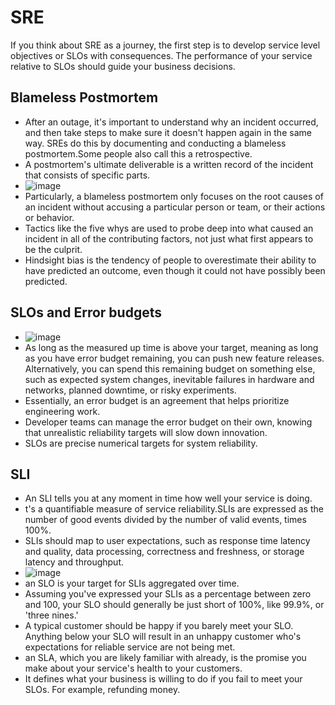 # SRE

If you think about SRE as a journey, the first step is to develop service level objectives or SLOs with consequences. The performance of your service relative to SLOs should guide your business decisions.

## Blameless Postmortem

- After an outage, it's important to understand why an incident occurred, and then take steps to make sure it doesn't happen again in the same way. SREs do this by documenting and conducting a blameless postmortem.Some people also call this a retrospective.
- A postmortem's ultimate deliverable is a written record of the incident that consists of specific parts.
- ![image](https://github.com/user-attachments/assets/c1795b41-fe8e-494f-b02d-9c5a1ce81736)
- Particularly, a blameless postmortem only focuses on the root causes of an incident without accusing a particular person or team, or their actions or behavior.
- Tactics like the five whys are used to probe deep into what caused an incident in all of the contributing factors, not just what first appears to be the culprit.
- Hindsight bias is the tendency of people to overestimate their ability to have predicted an outcome, even though it could not have possibly been predicted.

## SLOs and Error budgets

- ![image](https://github.com/user-attachments/assets/56c3e2f5-277b-4e2f-af67-195a952322d9)
- As long as the measured up time is above your target, meaning as long as you have error budget remaining, you can push new feature releases. Alternatively, you can spend this remaining budget on something else, such as expected system changes, inevitable failures in hardware and networks, planned downtime, or risky experiments.
- Essentially, an error budget is an agreement that helps prioritize engineering work.
- Developer teams can manage the error budget on their own, knowing that unrealistic reliability targets will slow down innovation.
- SLOs are precise numerical targets for system reliability.

## SLI

- An SLI tells you at any moment in time how well your service is doing.
- t's a quantifiable measure of service reliability.SLIs are expressed as the number of good events divided by the number of valid events, times 100%.
- SLIs should map to user expectations, such as response time latency and quality, data processing, correctness and freshness, or storage latency and throughput.
- ![image](https://github.com/user-attachments/assets/b74848ad-d62f-4bcd-a84a-df730268ed69)
- an SLO is your target for SLIs aggregated over time.
- Assuming you've expressed your SLIs as a percentage between zero and 100, your SLO should generally be just short of 100%, like 99.9%, or 'three nines.'
- A typical customer should be happy if you barely meet your SLO. Anything below your SLO will result in an unhappy customer who's expectations for reliable service are not being met.
- an SLA, which you are likely familiar with already, is the promise you make about your service's health to your customers.
- It defines what your business is willing to do if you fail to meet your SLOs. For example, refunding money.

